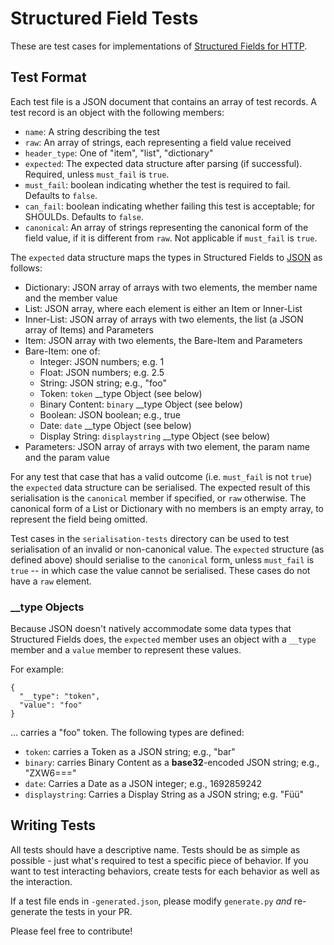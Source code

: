 # Structured Field Tests

These are test cases for implementations of [Structured Fields for HTTP](https://httpwg.org/specs/rfc9651.html).

## Test Format

Each test file is a JSON document that contains an array of test records. A test record is an
object with the following members:

- `name`: A string describing the test
- `raw`: An array of strings, each representing a field value received
- `header_type`: One of "item", "list", "dictionary"
- `expected`: The expected data structure after parsing (if successful). Required, unless `must_fail` is `true`.
- `must_fail`: boolean indicating whether the test is required to fail. Defaults to `false`.
- `can_fail`: boolean indicating whether failing this test is acceptable; for SHOULDs. Defaults to `false`.
- `canonical`: An array of strings representing the canonical form of the field value, if it is different from `raw`. Not applicable if `must_fail` is `true`.

The `expected` data structure maps the types in Structured Fields to [JSON](https://tools.ietf.org/html/rfc8259) as follows:

* Dictionary: JSON array of arrays with two elements, the member name and the member value
* List: JSON array, where each element is either an Item or Inner-List
* Inner-List: JSON array of arrays with two elements, the list (a JSON array of Items) and Parameters
* Item: JSON array with two elements, the Bare-Item and Parameters
* Bare-Item: one of:
   * Integer: JSON numbers; e.g. 1
   * Float: JSON numbers; e.g. 2.5
   * String: JSON string; e.g., "foo"
   * Token: `token` __type Object (see below)
   * Binary Content: `binary` __type Object (see below)
   * Boolean: JSON boolean; e.g., true
   * Date: `date` __type Object (see below)
   * Display String: `displaystring` __type Object (see below)
* Parameters: JSON array of arrays with two element, the param name and the param value

For any test that case that has a valid outcome (i.e. `must_fail` is not `true`) the `expected`
data structure can be serialised.  The expected result of this serialisation is the `canonical`
member if specified, or `raw` otherwise.  The canonical form of a List or Dictionary with no
members is an empty array, to represent the field being omitted.

Test cases in the `serialisation-tests` directory can be used to test serialisation of an invalid
or non-canonical value.  The `expected` structure (as defined above) should serialise to the
`canonical` form, unless `must_fail` is `true` -- in which case the value cannot be serialised.
These cases do not have a `raw` element.

### __type Objects

Because JSON doesn't natively accommodate some data types that Structured Fields does, the `expected` member uses an object with a `__type` member and a `value` member to represent these values.

For example:

~~~
{
  "__type": "token",
  "value": "foo"
}
~~~

... carries a "foo" token. The following types are defined:

* `token`: carries a Token as a JSON string; e.g., "bar"
* `binary`: carries Binary Content as a **base32**-encoded JSON string; e.g., "ZXW6==="
* `date`: Carries a Date as a JSON integer; e.g., 1692859242
* `displaystring`: Carries a Display String as a JSON string; e.g. "Füü"


## Writing Tests

All tests should have a descriptive name. Tests should be as simple as possible - just what's
required to test a specific piece of behavior. If you want to test interacting behaviors, create
tests for each behavior as well as the interaction.

If a test file ends in `-generated.json`, please modify `generate.py` *and* re-generate the tests in your PR.

Please feel free to contribute!
